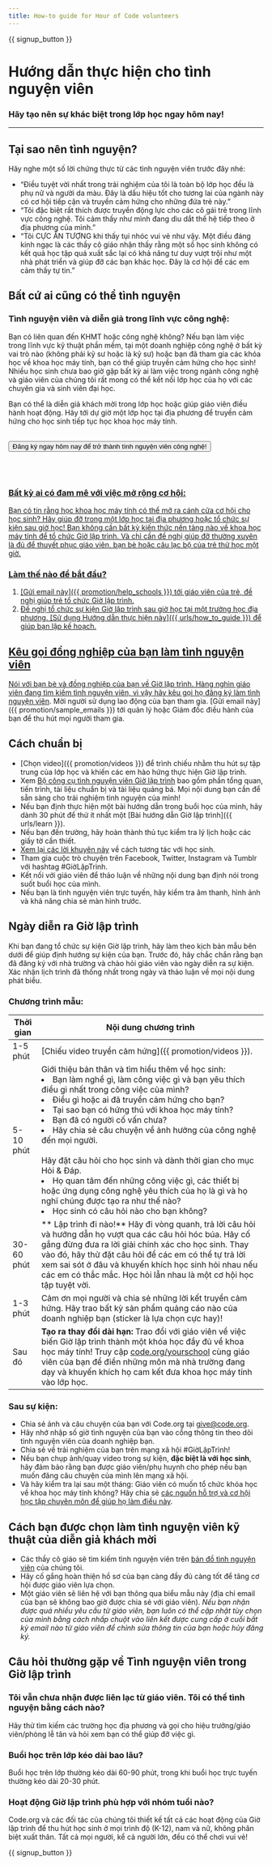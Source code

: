 ```yaml
---
title: How-to guide for Hour of Code volunteers
---
```


{{ signup_button }}

# Hướng dẫn thực hiện cho tình nguyện viên
### Hãy tạo nên sự khác biệt trong lớp học ngay hôm nay!

***

## Tại sao nên tình nguyện?
Hãy nghe một số lời chứng thực từ các tình nguyện viên trước đây nhé:

- “Điều tuyệt vời nhất trong trải nghiệm của tôi là toàn bộ lớp học đều là phụ nữ và người da màu. Đây là dấu hiệu tốt cho tương lai của ngành này có cơ hội tiếp cận và truyền cảm hứng cho những đứa trẻ này.”
- “Tôi đặc biệt rất thích được truyền động lực cho các cô gái trẻ trong lĩnh vực công nghệ. Tôi cảm thấy như mình đang dìu dắt thế hệ tiếp theo ở địa phương của mình.”
- “Tôi CỰC ẤN TƯỢNG khi thấy tụi nhóc vui vẻ như vậy. Một điều đáng kinh ngạc là các thầy cô giáo nhận thấy rằng một số học sinh không có kết quả học tập quá xuất sắc lại có khả năng tư duy vượt trội như một nhà phát triển và giúp đỡ các bạn khác học. Đây là cơ hội để các em cảm thấy tự tin.”

## Bất cứ ai cũng có thể tình nguyện
### Tình nguyện viên và diễn giả trong lĩnh vực công nghệ:
Bạn có liên quan đến KHMT hoặc công nghệ không? Nếu bạn làm việc trong lĩnh vực kỹ thuật phần mềm, tại một doanh nghiệp công nghệ ở bất kỳ vai trò nào (không phải kỹ sư hoặc là kỹ sư) hoặc bạn đã tham gia các khóa học về khoa học máy tính, bạn có thể giúp truyền cảm hứng cho học sinh! Nhiều học sinh chưa bao giờ gặp bất kỳ ai làm việc trong ngành công nghệ và giáo viên của chúng tôi rất mong có thể kết nối lớp học của họ với các chuyên gia và sinh viên đại học.

Bạn có thể là diễn giả khách mời trong lớp học hoặc giúp giáo viên điều hành hoạt động. Hãy tới dự giờ một lớp học tại địa phương để truyền cảm hứng cho học sinh tiếp tục học khoa học máy tính.
<br>
<br>

<a href="https://code.org/volunteer"><button>Đăng ký ngay hôm nay để trở thành tình nguyện viên công nghệ!</button>

<br>
<br>

### Bất kỳ ai có đam mê với việc mở rộng cơ hội:
Bạn có tin rằng học khoa học máy tính có thể mở ra cánh cửa cơ hội cho học sinh? Hãy giúp đỡ trong một lớp học tại địa phương hoặc tổ chức sự kiện sau giờ học! Bạn không cần bất kỳ kiến thức nền tảng nào về khoa học máy tính để tổ chức Giờ lập trình. Và chỉ cần đề nghị giúp đỡ thường xuyên là đủ để thuyết phục giáo viên, bạn bè hoặc câu lạc bộ của trẻ thử học một giờ.

### Làm thế nào để bắt đầu?

1. [Gửi email này]({{ promotion/help_schools }}) tới giáo viên của trẻ, đề nghị giúp trẻ tổ chức Giờ lập trình.
2. Đề nghị tổ chức sự kiện Giờ lập trình sau giờ học tại một trường học địa phương. [Sử dụng Hướng dẫn thực hiện này]({{ urls/how_to_guide }}) để giúp bạn lập kế hoạch.

## Kêu gọi đồng nghiệp của bạn làm tình nguyện viên
Nói với bạn bè và đồng nghiệp của bạn về Giờ lập trình. Hàng nghìn giáo viên đang tìm kiếm tình nguyện viên, vì vậy hãy kêu gọi họ [đăng ký làm tình nguyện viên](https://code.org/volunteer). Mời người sử dụng lao động của bạn tham gia. [Gửi email này]({{ promotion/sample_emails }}) tới quản lý hoặc Giám đốc điều hành của bạn để thu hút mọi người tham gia.

## Cách chuẩn bị
- [Chọn video]({{ promotion/videos }}) để trình chiếu nhằm thu hút sự tập trung của lớp học và khiến các em hào hứng thực hiện Giờ lập trình.
- Xem [Bộ công cụ tình nguyện viên Giờ lập trình](/files/hoc-volunteer-toolkit.pdf) bao gồm phần tổng quan, tiến trình, tài liệu chuẩn bị và tài liệu quảng bá. Mọi nội dung bạn cần để sẵn sàng cho trải nghiệm tình nguyện của mình!
- Nếu bạn định thực hiện một bài hướng dẫn trong buổi học của mình, hãy dành 30 phút để thử ít nhất một [Bài hướng dẫn Giờ lập trình]({{ urls/learn }}).
- Nếu bạn đến trường, hãy hoàn thành thủ tục kiểm tra lý lịch hoặc các giấy tờ cần thiết.
- [Xem lại các lời khuyên này](https://code.org/files/CSTT_Volunteers.pdf) về cách tương tác với học sinh.
- Tham gia cuộc trò chuyện trên Facebook, Twitter, Instagram và Tumblr với hashtag #GiờLậpTrình.
- Kết nối với giáo viên để thảo luận về những nội dung bạn định nói trong suốt buổi học của mình.
- Nếu bạn là tình nguyện viên trực tuyến, hãy kiểm tra âm thanh, hình ảnh và khả năng chia sẻ màn hình trước.

## Ngày diễn ra Giờ lập trình
Khi bạn đang tổ chức sự kiện Giờ lập trình, hãy làm theo kịch bản mẫu bên dưới để giúp định hướng sự kiện của bạn. Trước đó, hãy chắc chắn rằng bạn đã đăng ký với nhà trường và chào hỏi giáo viên vào ngày diễn ra sự kiện. Xác nhận lịch trình đã thống nhất trong ngày và thảo luận về mọi nội dung phát biểu.

### Chương trình mẫu:

| Thời gian  | Nội dung chương trình                                                                                                                                                                                                                                                                                                                                             |
| ---------- | ----------------------------------------------------------------------------------------------------------------------------------------------------------------------------------------------------------------------------------------------------------------------------------------------------------------------------------------------------------------- |
| 1-5 phút   | [Chiếu video truyền cảm hứng]({{ promotion/videos }}).                                                                                                                                                                                                                                                                                                            |
| 5-10 phút  | Giới thiệu bản thân và tìm hiểu thêm về học sinh:</ul><li>Bạn làm nghề gì, làm công việc gì và bạn yêu thích điều gì nhất trong công việc của mình?</li><li>Điều gì hoặc ai đã truyền cảm hứng cho bạn?</li><li>Tại sao bạn có hứng thú với khoa học máy tính?</li><li>Bạn đã có người cố vấn chưa?</li><li>Hãy chia sẻ câu chuyện về ảnh hưởng của công nghệ đến mọi người.</li><br>Hãy đặt câu hỏi cho học sinh và dành thời gian cho mục Hỏi & Đáp.</br> <li> Họ quan tâm đến những công việc gì, các thiết bị hoặc ứng dụng công nghệ yêu thích của họ là gì và họ nghĩ chúng được tạo ra như thế nào? </li><li> Học sinh có câu hỏi nào cho bạn không?</ul> |
| 30-60 phút | ** Lập trình đi nào!** Hãy đi vòng quanh, trả lời câu hỏi và hướng dẫn họ vượt qua các câu hỏi hóc búa. Hãy cố gắng đừng đưa ra lời giải chính xác cho học sinh. Thay vào đó, hãy thử đặt câu hỏi để các em có thể tự trả lời xem sai sót ở đâu và khuyến khích học sinh hỏi nhau nếu các em có thắc mắc. Học hỏi lẫn nhau là một cơ hội học tập tuyệt vời.       |
| 1-3 phút   | Cảm ơn mọi người và chia sẻ những lời kết truyền cảm hứng. Hãy trao bất kỳ sản phẩm quảng cáo nào của doanh nghiệp bạn (sticker là lựa chọn cực hay)!                                                                                                                                                                                                             |
| Sau đó     | **Tạo ra thay đổi dài hạn:** Trao đổi với giáo viên về việc biến Giờ lập trình thành một khóa học đầy đủ về khoa học máy tính! Truy cập [code.org/yourschool](https://code.org/yourschool) cùng giáo viên của bạn để điền những môn mà nhà trường đang dạy và khuyến khích họ cam kết đưa khoa học máy tính vào lớp học.                                          |

### Sau sự kiện:
- Chia sẻ ảnh và câu chuyện của bạn với Code.org tại give@code.org.
- Hãy nhớ nhập số giờ tình nguyện của bạn vào cổng thông tin theo dõi tình nguyện viên của doanh nghiệp bạn.
- Chia sẻ về trải nghiệm của bạn trên mạng xã hội #GiờLậpTrình!
- Nếu bạn chụp ảnh/quay video trong sự kiện, **đặc biệt là với học sinh**, hãy đảm bảo rằng bạn được giáo viên/phụ huynh cho phép nếu bạn muốn đăng câu chuyện của mình lên mạng xã hội.
- Và hãy kiểm tra lại sau một tháng: Giáo viên có muốn tổ chức khóa học về khoa học máy tính không? Hãy chia sẻ [các nguồn hỗ trợ và cơ hội học tập chuyên môn để giúp họ làm điều này](https://code.org/yourschool).

## Cách bạn được chọn làm tình nguyện viên kỹ thuật của diễn giả khách mời
- Các thầy cô giáo sẽ tìm kiếm tình nguyện viên trên [bản đồ tình nguyện viên](https://code.org/volunteer/local) của chúng tôi.
- Hãy cố gắng hoàn thiện hồ sơ của bạn càng đầy đủ càng tốt để tăng cơ hội được giáo viên lựa chọn.
- Một giáo viên sẽ liên hệ với bạn thông qua biểu mẫu này (địa chỉ email của bạn sẽ không bao giờ được chia sẻ với giáo viên). *Nếu bạn nhận được quá nhiều yêu cầu từ giáo viên, bạn luôn có thể cập nhật tùy chọn của mình bằng cách nhấp chuột vào liên kết được cung cấp ở cuối bất kỳ email nào từ giáo viên để chỉnh sửa thông tin của bạn hoặc hủy đăng ký.*

## Câu hỏi thường gặp về Tình nguyện viên trong Giờ lập trình

### Tôi vẫn chưa nhận được liên lạc từ giáo viên. Tôi có thể tình nguyện bằng cách nào?
Hãy thử tìm kiếm các trường học địa phương và gọi cho hiệu trưởng/giáo viên/phòng lễ tân và hỏi xem bạn có thể giúp đỡ việc gì.

### Buổi học trên lớp kéo dài bao lâu?
Buổi học trên lớp thường kéo dài 60-90 phút, trong khi buổi học trực tuyến thường kéo dài 20-30 phút.

### Hoạt động Giờ lập trình phù hợp với nhóm tuổi nào?
Code.org và các đối tác của chúng tôi thiết kế tất cả các hoạt động của Giờ lập trình để thu hút học sinh ở mọi trình độ (K-12), nam và nữ, không phân biệt xuất thân. Tất cả mọi người, kể cả người lớn, đều có thể chơi vui vẻ!



{{ signup_button }}
